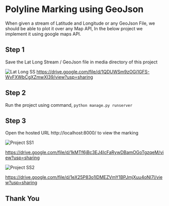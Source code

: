 # Polyline Marking using GeoJson 
When given a stream of Latitude and Longitude or any GeoJson File, we should be able to plot it over any Map API,
In the below project we implement it using google maps API.

## Step 1
Save the Lat Long Stream / GeoJson file in media directory of this project

![Lat Long SS](https://drive.google.com/file/d/1QDUWSm9zOGi1GFS-WvFXWbCgXZmwXI39/view?usp=sharing "Logo Title Text 1")
https://drive.google.com/file/d/1QDUWSm9zOGi1GFS-WvFXWbCgXZmwXI39/view?usp=sharing

## Step 2
Run the project using command, 
```python manage.py runserver```

## Step 3
Open the hosted URL http://localhost:8000/ to view the marking

![Project SS1](https://drive.google.com/file/d/1kMTf6jBc3EJ4IcFaRywDBamOGoTgzqeM/view?usp=sharing "Logo Title Text 1")

https://drive.google.com/file/d/1kMTf6jBc3EJ4IcFaRywDBamOGoTgzqeM/view?usp=sharing

![Project SS2](https://drive.google.com/file/d/1eX25P83o1lDMEZVmY1BPJmjXuu4oNI7l/view?usp=sharing "Logo Title Text 1")

https://drive.google.com/file/d/1eX25P83o1lDMEZVmY1BPJmjXuu4oNI7l/view?usp=sharing


## Thank You
